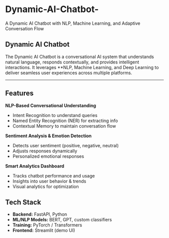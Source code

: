 # Dynamic-AI-Chatbot-
A Dynamic AI Chatbot with NLP, Machine Learning, and Adaptive Conversation Flow

## Dynamic AI Chatbot ##

The Dynamic AI Chatbot is a conversational AI system that understands natural language, responds contextually, and provides intelligent interactions. It leverages **NLP, Machine Learning, and Deep Learning to deliver seamless user experiences across multiple platforms.

---

##  Features

**NLP-Based Conversational Understanding**
- Intent Recognition to understand queries
- Named Entity Recognition (NER) for extracting info
- Contextual Memory to maintain conversation flow

 **Sentiment Analysis & Emotion Detection**
 - Detects user sentiment (positive, negative, neutral)
 - Adjusts responses dynamically
 - Personalized emotional responses

**Smart Analytics Dashboard**
  - Tracks chatbot performance and usage
  - Insights into user behavior & trends
  - Visual analytics for optimization

## Tech Stack

- **Backend:** FastAPI, Python  
- **ML/NLP Models:** BERT, GPT, custom classifiers  
- **Training:** PyTorch / Transformers  
- **Frontend:** Streamlit (demo UI)  
  
